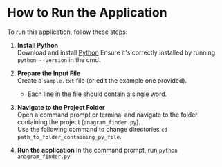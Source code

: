 # How to Run the Application

To run this application, follow these steps:

1. **Install Python**  
   Download and install [Python](https://www.python.org/downloads/)
   Ensure it's correctly installed by running `python --version` in the cmd.

2. **Prepare the Input File**  
   Create a `sample.txt` file (or edit the example one provided).  
   - Each line in the file should contain a single word.

3. **Navigate to the Project Folder**  
   Open a command prompt or terminal and navigate to the folder containing the project (`anagram_finder.py`).  
   Use the following command to change directories `cd path_to_folder_containing_py_file`.
   
4. **Run the application**
   In the command prompt, run `python anagram_finder.py`
